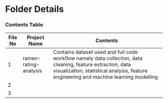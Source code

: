 # Folder Details

### Contents Table

| File No | Project Name | Contents |
|-|-|-|
|1| ramen-rating-analysis | Contains dataset used and full code workflow namely data collection, data cleaning, feature extraction, data visualization, statistical analysis, feature engineering and machine learning modelling |
|2|         |         |
|3|         |         |
